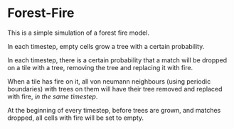 # Forest-Fire

This is a simple simulation of a forest fire model.

In each timestep, empty cells grow a tree with a certain probability.

In each timestep, there is a certain probability that a match will be dropped on a tile with a tree, removing the tree
and replacing it with fire.

When a tile has fire on it, all von neumann neighbours (using periodic boundaries) with trees on them will have their tree removed and replaced with fire,
*in the same timestep*.

At the beginning of every timestep, before trees are grown, and matches dropped, all cells with fire will be set to empty.
